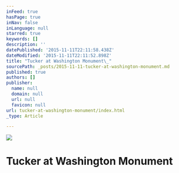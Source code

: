 ```yaml
---
inFeed: true
hasPage: true
inNav: false
inLanguage: null
starred: true
keywords: []
description: ''
datePublished: '2015-11-11T22:11:58.438Z'
dateModified: '2015-11-11T22:11:52.898Z'
title: "Tucker at Washington Monument\_"
sourcePath: _posts/2015-11-11-tucker-at-washington-monument.md
published: true
authors: []
publisher:
  name: null
  domain: null
  url: null
  favicon: null
url: tucker-at-washington-monument/index.html
_type: Article

---
```

![](https://the-grid-user-content.s3-us-west-2.amazonaws.com/5d55e6f6-5196-420e-8113-5da3df616334.JPG)

# Tucker at Washington Monument